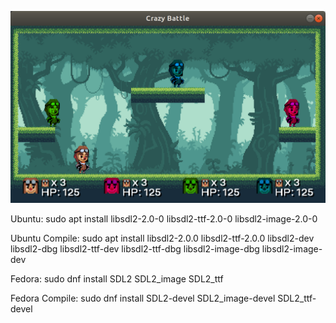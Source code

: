 ![Game Screenshot](/screenshot.png?raw=true)

Ubuntu:
sudo apt install libsdl2-2.0-0 libsdl2-ttf-2.0-0 libsdl2-image-2.0-0

Ubuntu Compile:
sudo apt install libsdl2-2.0.0 libsdl2-ttf-2.0.0 libsdl2-dev libsdl2-dbg libsdl2-ttf-dev libsdl2-ttf-dbg libsdl2-image-dbg libsdl2-image-dev

Fedora:
sudo dnf install SDL2 SDL2_image SDL2_ttf

Fedora Compile:
sudo dnf install SDL2-devel SDL2_image-devel SDL2_ttf-devel

